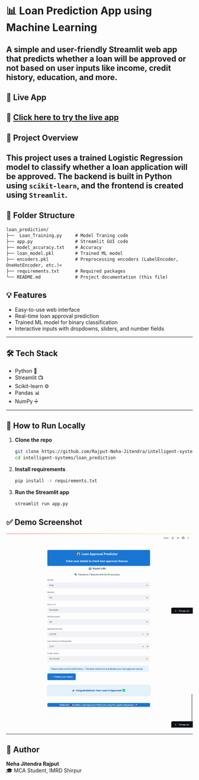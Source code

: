
# 📊 Loan Prediction App using Machine Learning
A simple and user-friendly Streamlit web app that predicts whether a loan will be approved or not based on user inputs like income, credit history, education, and more.
---
## 🚀 Live App
🔗 [Click here to try the live app]('https://smartloan-predictor.streamlit.app/')
---
## 🧠 Project Overview
This project uses a trained **Logistic Regression model** to classify whether a loan application will be approved. The backend is built in Python using `scikit-learn`, and the frontend is created using `Streamlit`.
---

## 📂 Folder Structure
```
loan_prediction/
├──  Loan_Training.py     # Model Traning code
├── app.py                # Streamlit GUI code
├── model_accuracy.txt    # Accuracy 
├── loan_model.pkl        # Trained ML model
├── encoders.pkl          # Preprocessing encoders (LabelEncoder, OneHotEncoder, etc.)<
├── requirements.txt      # Required packages
└── README.md             # Project documentation (this file)
```
## 💡 Features

- Easy-to-use web interface
- Real-time loan approval prediction
- Trained ML model for binary classification
- Interactive inputs with dropdowns, sliders, and number fields

---

## 🛠️ Tech Stack
- Python 🐍
- Streamlit 📺
- Scikit-learn ⚙️
- Pandas 📊
- NumPy ➗

---

## 🔧 How to Run Locally

1. **Clone the repo**  
   ```bash
   git clone https://github.com/Rajput-Neha-Jitendra/intelligent-systems.git
   cd intelligent-systems/loan_prediction
   ```

2. **Install requirements**  
   ```bash
   pip install -r requirements.txt
   ```

3. **Run the Streamlit app**  
   ```bash
   streamlit run app.py
   ```



## ✅ Demo Screenshot

![Loan Prediction App Screenshot](https://github.com/Rajput-Neha-Jitendra/intelligent-systems/blob/main/loan_prediction/screencapture-smartloan-predictor-streamlit-app.png)  


---

## 👤 Author

**Neha Jitendra Rajput**  
🎓 MCA Student, IMRD Shirpur
